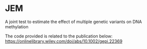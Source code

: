 # JEM
A joint test to estimate the effect of multiple genetic variants on DNA methylation

The code provided is related to the publication below:
https://onlinelibrary.wiley.com/doi/abs/10.1002/gepi.22369
